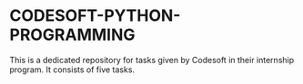 # CODESOFT-PYTHON-PROGRAMMING
This is a dedicated repository for tasks given by Codesoft in their internship program. It consists of five tasks.
